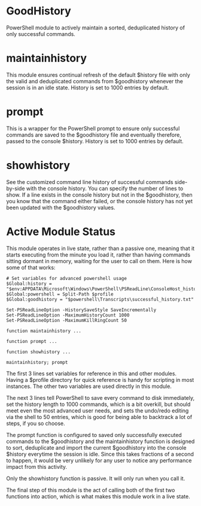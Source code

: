 # GoodHistory
PowerShell module to actively maintain a sorted, deduplicated history of only successful commands.

# maintainhistory

This module ensures continual refresh of the default $history file with only the valid and deduplicated commands from $goodhistory whenever the session is in an idle state. History is set to 1000 entries by default.

# prompt

This is a wrapper for the PowerShell prompt to ensure only successful commands are saved to the $goodhistory file and eventually therefore, passed to the console $history. History is set to 1000 entries by default.

# showhistory

See the customized command line history of successful commands side-by-side with the console history. You can specify the number of lines to show. If a line exists in the console history but not in the $goodhistory, then you know that the command either failed, or the console history has not yet been updated with the $goodhistory values.

# Active Module Status

This module operates in live state, rather than a passive one, meaning that it starts executing from the minute you load it, rather than having commands sitting dormant in memory, waiting for the user to call on them. Here is how some of that works:

	# Set variables for advanced powershell usage
	$Global:history = "$env:APPDATA\Microsoft\Windows\PowerShell\PSReadLine\ConsoleHost_history.txt"
	$Global:powershell = Split-Path $profile
	$Global:goodhistory = "$powershell\Transcripts\successful_history.txt"

	Set-PSReadLineOption -HistorySaveStyle SaveIncrementally
	Set-PSReadLineOption -MaximumHistoryCount 1000
	Set-PSReadLineOption -MaximumKillRingCount 50

	function maintainhistory ...
	
	function prompt ...
	
	function showhistory ...
	
	maintainhistory; prompt

The first 3 lines set variables for reference in this and other modules. Having a $profile directory for quick reference is handy for scripting in most instances. The other two variables are used directly in this module.

The next 3 lines tell PowerShell to save every command to disk immediately, set the history length to 1000 commands, which is a bit overkill, but should meet even the most advanced user needs, and sets the undo/redo editing via the shell to 50 entries, which is good for being able to backtrack a lot of steps, if you so choose.

The prompt function is configured to saved only successfully executed commands to the $goodhistory and the maintainhistory function is designed to sort, deduplicate and import the current $goodhistory into the console $history everytime the session is idle. Since this takes fractions of a second to happen, it would be very unlikely for any user to notice any performance impact from this activity.

Only the showhistory function is passive. It will only run when you call it.

The final step of this module is the act of calling both of the first two functions into action, which is what makes this module work in a live state.
